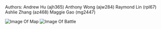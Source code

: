 Authors: 
Andrew Hu (ajh365)
Anthony Wong (ajw284)
Raymond Lin (rpl67)
Ashlie Zhang (az468)
Maggie Gao (mg2447)

![Image Of Map](https://i.ibb.co/zs8GXBp/Screenshot-2024-09-19-020238.png)
![Image Of Battle](https://i.ibb.co/JxYcpN9/Screenshot-2024-09-19-020306.png)
